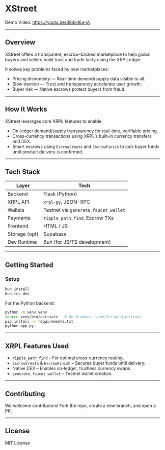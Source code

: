 # XStreet

Demo Video: https://youtu.be/38i6kI6a-jA

---

## Overview

XStreet offers a transparent, escrow-backed marketplace to help global buyers and sellers build trust and trade fairly using the XRP Ledger.

It solves key problems faced by new marketplaces:

- Pricing dishonesty — Real-time demand/supply data visible to all.
- Slow traction — Trust and transparency accelerate user growth.
- Buyer risk — Native escrows protect buyers from fraud.

---

## How It Works

XStreet leverages core XRPL features to enable:

- On-ledger demand/supply transparency for real-time, verifiable pricing.
- Cross-currency transactions using XRPL’s built-in currency transfers and DEX.
- Smart escrows using `EscrowCreate` and `EscrowFinish` to lock buyer funds until product delivery is confirmed.

---

## Tech Stack

| Layer        | Tech                            |
|--------------|----------------------------------|
| Backend      | Flask (Python)                  |
| XRPL API     | `xrpl-py`, JSON-RPC             |
| Wallets      | Testnet via `generate_faucet_wallet` |
| Payments     | `ripple_path_find`, Escrow TXs  |
| Frontend     | HTML / JS    |
| Storage (opt)| Supabase                        |
| Dev Runtime  | Bun (for JS/TS development)     |

---

## Getting Started

### Setup

```bash
bun install
bun run dev
```

For the Python backend:

```bash
python -m venv venv
source venv/bin/activate   # On Windows: venv\Scripts\activate
pip install -r requirements.txt
python app.py
```

---

## XRPL Features Used

- `ripple_path_find` – For optimal cross-currency routing.
- `EscrowCreate` & `EscrowFinish` – Secures buyer funds until delivery.
- Native DEX – Enables on-ledger, trustless currency swaps.
- `generate_faucet_wallet` – Testnet wallet creation.

---

## Contributing

We welcome contributors! Fork the repo, create a new branch, and open a PR.

---

## License

MIT License
